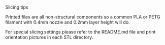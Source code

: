 Slicing tips

Printed files are all non-structural components so a common PLA or PETG filament with 0.4mm nozzle and 0.2mm layer height will do.

For special slicing settings please refer to the README.md file and print orientation pictures in each STL directory. 
